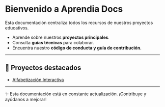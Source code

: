 # Bienvenido a Aprendia Docs

Esta documentación centraliza todos los recursos de nuestros proyectos educativos.

- Aprende sobre nuestros **proyectos principales**.
- Consulta **guías técnicas** para colaborar.
- Encuentra nuestro **código de conducta y guía de contribución**.

---

## 🚀 Proyectos destacados

- [Alfabetización Interactiva](proyectos/alfabetizacion.md)

---

✨ Esta documentación está en constante actualización. ¡Contribuye y ayúdanos a mejorar!
